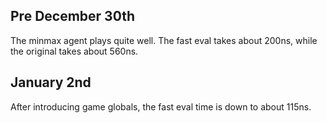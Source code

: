 ## Pre December 30th

The minmax agent plays quite well. 
The fast eval takes about 200ns, while the original takes about 560ns.

## January 2nd 

After introducing game globals, the fast eval time is down to about 115ns.